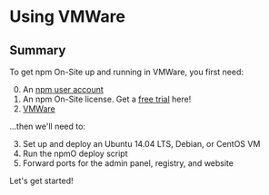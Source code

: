 # Using VMWare

## Summary

To get npm On-Site up and running in VMWare, you first need:

0. An [npm user account]
1. An npm On-Site license. Get a [free trial] here!
2. [VMWare]

...then we'll need to:

3. Set up and deploy an Ubuntu 14.04 LTS, Debian, or CentOS VM
4. Run the npmO deploy script
5. Forward ports for the admin panel, registry, and website

Let's get started!

[npm user account]: https://www.npmjs.com/signup
[free trial]: https://www.npmjs.com/on-site#free-trial
[VMWare]: http://www.vmware.com/

